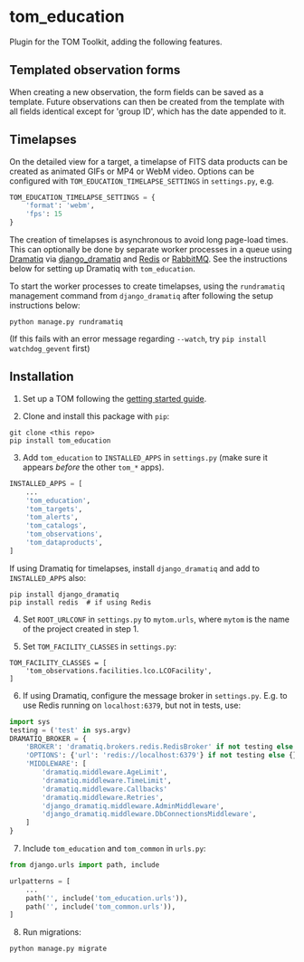 # tom_education

Plugin for the TOM Toolkit, adding the following features.

## Templated observation forms

When creating a new observation, the form fields can be saved as a template.
Future observations can then be created from the template with all fields
identical except for 'group ID', which has the date appended to it.

## Timelapses

On the detailed view for a target, a timelapse of FITS data products can be
created as animated GIFs or MP4 or WebM video. Options can be configured with
`TOM_EDUCATION_TIMELAPSE_SETTINGS` in `settings.py`, e.g.

```python
TOM_EDUCATION_TIMELAPSE_SETTINGS = {
    'format': 'webm',
    'fps': 15
}
```

The creation of timelapses is asynchronous to avoid long page-load times. This
can optionally be done by separate worker processes in a queue using
[Dramatiq](https://dramatiq.io/) via
[django_dramatiq](https://github.com/Bogdanp/django_dramatiq) and
[Redis](https://redis.io/) or [RabbitMQ](https://www.rabbitmq.com/). See the
instructions below for setting up Dramatiq with `tom_education`.

To start the worker processes to create timelapses, using the `rundramatiq`
management command from `django_dramatiq` after following the setup
instructions below:

```
python manage.py rundramatiq
```

(If this fails with an error message regarding `--watch`, try `pip install
watchdog_gevent` first)

## Installation

1. Set up a TOM following the [getting started guide](https://tomtoolkit.github.io/docs/getting_started).

2. Clone and install this package with `pip`:

```
git clone <this repo>
pip install tom_education
```

3. Add `tom_education` to `INSTALLED_APPS` in `settings.py` (make sure it
  appears *before* the other `tom_*` apps).

```python
INSTALLED_APPS = [
    ...
    'tom_education',
    'tom_targets',
    'tom_alerts',
    'tom_catalogs',
    'tom_observations',
    'tom_dataproducts',
]
```

If using Dramatiq for timelapses, install `django_dramatiq` and add to
`INSTALLED_APPS` also:

```
pip install django_dramatiq
pip install redis  # if using Redis
```

4. Set `ROOT_URLCONF` in `settings.py` to `mytom.urls`, where `mytom` is the
   name of the project created in step 1.

5. Set `TOM_FACILITY_CLASSES` in `settings.py`:

```
TOM_FACILITY_CLASSES = [
    'tom_observations.facilities.lco.LCOFacility',
]
```

6. If using Dramatiq, configure the message broker in `settings.py`. E.g. to
   use Redis running on `localhost:6379`, but not in tests, use:

```python
import sys
testing = ('test' in sys.argv)
DRAMATIQ_BROKER = {
    'BROKER': 'dramatiq.brokers.redis.RedisBroker' if not testing else 'dramatiq.brokers.stub.StubBroker',
    'OPTIONS': {'url': 'redis://localhost:6379'} if not testing else {},
    'MIDDLEWARE': [
        'dramatiq.middleware.AgeLimit',
        'dramatiq.middleware.TimeLimit',
        'dramatiq.middleware.Callbacks'
        'dramatiq.middleware.Retries',
        'django_dramatiq.middleware.AdminMiddleware',
        'django_dramatiq.middleware.DbConnectionsMiddleware',
    ]
}
```

7. Include `tom_education` and `tom_common` in `urls.py`:

```python
from django.urls import path, include

urlpatterns = [
    ...
    path('', include('tom_education.urls')),
    path('', include('tom_common.urls')),
]
```

8. Run migrations:

```
python manage.py migrate
```

